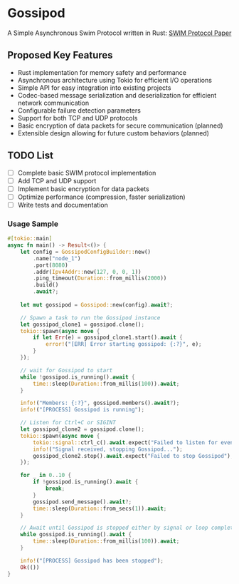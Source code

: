 # Gossipod
A Simple Asynchronous Swim Protocol written in Rust: [SWIM Protocol Paper](https://www.cs.cornell.edu/projects/Quicksilver/public_pdfs/SWIM.pdf)

## Proposed Key Features

- Rust implementation for memory safety and performance
- Asynchronous architecture using Tokio for efficient I/O operations
- Simple API for easy integration into existing projects
- Codec-based message serialization and deserialization for efficient network communication
- Configurable failure detection parameters
- Support for both TCP and UDP protocols 
- Basic encryption of data packets for secure communication (planned)
- Extensible design allowing for future custom behaviors (planned)

## TODO List

- [ ] Complete basic SWIM protocol implementation
- [ ] Add TCP and UDP support
- [ ] Implement basic encryption for data packets
- [ ] Optimize performance (compression, faster serialization)
- [ ] Write tests and documentation

### Usage Sample

```rust
#[tokio::main]
async fn main() -> Result<()> {
    let config = GossipodConfigBuilder::new()
        .name("node_1")
        .port(8080)
        .addr(Ipv4Addr::new(127, 0, 0, 1))
        .ping_timeout(Duration::from_millis(2000))
        .build()
        .await?;
    
    let mut gossipod = Gossipod::new(config).await?;

    // Spawn a task to run the Gossipod instance
    let gossipod_clone1 = gossipod.clone();
    tokio::spawn(async move {
        if let Err(e) = gossipod_clone1.start().await {
            error!("[ERR] Error starting gossipod: {:?}", e);
        }
    });

    // wait for Gossipod to start
    while !gossipod.is_running().await {
        time::sleep(Duration::from_millis(100)).await;
    }

    info!("Members: {:?}", gossipod.members().await?);
    info!("[PROCESS] Gossipod is running");

    // Listen for Ctrl+C or SIGINT
    let gossipod_clone2 = gossipod.clone();
    tokio::spawn(async move {
        tokio::signal::ctrl_c().await.expect("Failed to listen for event");
        info!("Signal received, stopping Gossipod...");
        gossipod_clone2.stop().await.expect("Failed to stop Gossipod");
    });

    for _ in 0..10 {
        if !gossipod.is_running().await {
            break;
        }
        gossipod.send_message().await?;
        time::sleep(Duration::from_secs(1)).await;
    }

    // Await until Gossipod is stopped either by signal or loop completion
    while gossipod.is_running().await {
        time::sleep(Duration::from_millis(100)).await;
    }

    info!("[PROCESS] Gossipod has been stopped");
    Ok(())
}
```